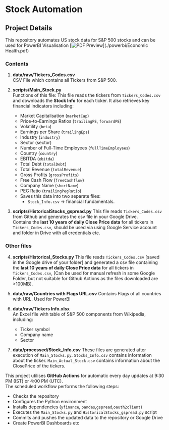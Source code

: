 # Stock Automation
## Project Details

This repository automates US stock data for S&P 500 stocks and can be used for PowerBI Visualisation
[![PDF Preview](./images/pdf-thumbnail.png)](./powerbi/Economic Health.pdf)

### Contents

1. **data/raw/Tickers_Codes.csv**  
   CSV File which contains all Tickers from S&P 500.

2. **scripts/Main_Stock.py**  
   Functions of this file:
   This file reads the tickers from `Tickers_Codes.csv` and downloads the **Stock Info** for each ticker.
   It also retrieves key financial indicators including:
     - Market Capitalisation (`marketCap`)
     - Price-to-Earnings Ratios (`trailingPE`, `forwardPE`)
     - Volatility (`beta`)
     - Earnings per Share (`trailingEps`)
     - Industry (`industry`)
     - Sector (sector)
     - Number of Full-Time Employees (`fullTimeEmployees`)
     - Country (`country`)
     - EBITDA (`ebitda`)
     - Total Debt (`totalDebt`)
     - Total Revenue (`totalRevenue`)
     - Gross Profits (`grossProfits`)
     - Free Cash Flow (`freeCashflow`)
     - Company Name (`shortName`)
     - PEG Ratio (`trailingPegRatio`) 
   - Saves this data into two separate files:
     - `Stock_Info.csv` → financial fundamentals.

3. **scripts/HistoricalStocks_gspread.py**
   This file reads `Tickers_Codes.csv` from Github and generates the csv file in your Google Drive.  
   Contains the **last 10 years of daily Close Price data** for all tickers in `Tickers_Codes.csv`, should be used via using Google Service account and folder in Drive with all credentials etc.

### Other files
4. **scripts/Historical_Stocks.py**
   This file reads `Tickers_Codes.csv` [saved in the Google drive of your folder] and generated a csv file containing the **last 10 years of daily Close Price data** for all tickers in `Tickers_Codes.csv`, [Can be used for manual refresh in some Google Folder, but not suitable for Github Actions as the files downloaded are >100MB].

6. **data/raw/Countries with Flags URL.csv**
   Contains Flags of all countries with URL. Used for PowerBI

7. **data/raw/Tickers Info.xlsx**  
   An Excel file with table of S&P 500 components from Wikipedia, including:
   - Ticker symbol
   - Company name
   - Sector

8. **data/processed/Stock_Info.csv**
   These files are generated after execution of `Main_Stocks.py`.
   `Stocks_Info.csv` contains information about the ticker.
   `Main_Actual_Stock.csv` contains information about the ClosePrice of the tickers.


This project utilises **GitHub Actions** for automatic every day updates at 9:30 PM (IST) or 4:00 PM (UTC).  
The scheduled workflow performs the following steps:

- Checks the repository
- Configures the Python environment
- Installs dependencies (`yfinance`, `pandas`,`gspread`,`oauth2client`)
- Executes the `Main_Stocks.py` and `HistoricalStocks_gspread.py` script
- Commits and pushes the updated data to the repository or Google Drive
- Create PowerBI Dashboards etc
